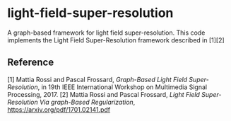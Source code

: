 # light-field-super-resolution
A graph-based framework for light field super-resolution. This code implements the Light Field Super-Resolution framework described in [1][2]
## Reference
[1] Mattia Rossi and Pascal Frossard, *Graph-Based Light Field Super-Resolution*, in 19th IEEE International Workshop on Multimedia Signal Processing, 2017.
[2] Mattia Rossi and Pascal Frossard, *Light Field Super-Resolution Via graph-Based Regularization*, https://arxiv.org/pdf/1701.02141.pdf
